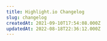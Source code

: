 ```yaml
---
title: Highlight.io Changelog
slug: changelog
createdAt: 2021-09-10T17:54:08.000Z
updatedAt: 2022-08-18T22:36:12.000Z
---
```

